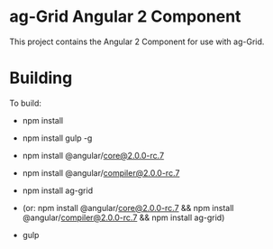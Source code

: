 
ag-Grid Angular 2 Component
==============

This project contains the Angular 2 Component for use with ag-Grid.

Building
==============

To build:
- npm install
- npm install gulp -g
- npm install @angular/core@2.0.0-rc.7
- npm install @angular/compiler@2.0.0-rc.7
- npm install ag-grid
- (or: npm install @angular/core@2.0.0-rc.7 && npm install @angular/compiler@2.0.0-rc.7 && npm install ag-grid)

- gulp
